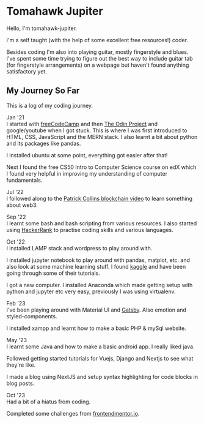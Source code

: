 # Tomahawk Jupiter

Hello, I'm tomahawk-jupiter.

I'm a self taught (with the help of some excellent free resources!) coder.

Besides coding I'm also into playing guitar, mostly fingerstyle and blues. I've spent some time trying to figure out the best way to include guitar tab (for fingerstyle arrangements) on a webpage but haven't found anything satisfactory yet.

## My Journey So Far

This is a log of my coding journey.

Jan '21  
I started with [freeCodeCamp](https://www.freecodecamp.org/) and then [The Odin Project](https://www.theodinproject.com/) and google/youtube when I got stuck. This is where I was first introduced to HTML, CSS, JavaScript and the MERN stack. I also learnt a bit about python and its packages like pandas.

I installed ubuntu at some point, everything got easier after that!

Next I found the free CS50 Intro to Computer Science course on edX which I found very helpful in improving my understanding of computer fundamentals.

Jul '22  
I followed along to the [Patrick Collins blockchain video](https://www.youtube.com/watch?v=gyMwXuJrbJQ) to learn something about web3.

Sep '22  
I learnt some bash and bash scripting from various resources. I also started using [HackerRank](https://www.hackerrank.com/) to practise coding skills and various languages.

Oct '22  
I installed LAMP stack and wordpress to play around with.

I installed jupyter notebook to play around with pandas, matplot, etc. and also look at some machine learning stuff. I found [kaggle](https://www.kaggle.com/) and have been going through some of their tutorials.

I got a new computer. I installed Anaconda which made getting setup with python and jupyter etc very easy, previously I was using virtualenv.

Feb '23  
I've been playing around with Material UI and [Gatsby](https://www.gatsbyjs.com/). Also emotion and styled-components.

I installed xampp and learnt how to make a basic PHP & mySql website.

May '23  
I learnt some Java and how to make a basic android app. I really liked java.

Followed getting started tutorials for Vuejs, Django and Nextjs to see what they're like.

I made a blog using NextJS and setup syntax highlighting for code blocks in blog posts.

Oct '23  
Had a bit of a hiatus from coding. 

Completed some challenges from [frontendmentor.io](https://www.frontendmentor.io/).

<!---
tomahawk-jupiter/tomahawk-jupiter is a ✨ special ✨ repository because its `README.md` (this file) appears on your GitHub profile.
You can click the Preview link to take a look at your changes.
--->

